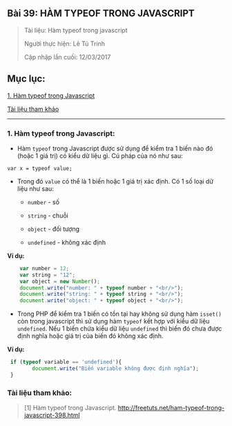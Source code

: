 ## Bài 39: HÀM TYPEOF TRONG JAVASCRIPT

> Tài liệu: Hàm typeof trong javascript
>
> Người thực hiện: Lê Tú Trinh
>
> Cập nhập lần cuối: 12/03/2017

## Mục lục:

[1. Hàm typeof trong Javascript](#1)

[Tài liệu tham khảo](#2)

***

<a name="1"></a>
### 1. Hàm typeof trong Javascript:

- Hàm `typeof` trong Javascript được sử dụng để kiểm tra 1 biến nào đó (hoặc 1 giá trị) có kiểu dữ liệu gì. Cú pháp của nó như sau:

`var x = typeof value;`

- Trong đó `value` có thể là 1 biến hoặc 1 giá trị xác định. Có 1 số loại dữ liệu như sau:

	+ `number` - số

	+ `string` - chuỗi

	+ `object` - đối tượng

	+ `undefined` - không xác định

**Ví dụ:**

```javascript
 	var number = 12;
    var string = "12";
    var object = new Number();
    document.write("number: " + typeof number + "<br/>");
    document.write("string: " + typeof string + "<br/>");
    document.write("object: " + typeof object + "<br/>");
```

- Trong PHP để kiểm tra 1 biến có tồn tại hay không sử dụng hàm `isset()` còn trong javascript thì sử dụng hàm `typeof` kết hợp với kiểu dữ liệu `undefined`. Nếu 1 biến chứa kiểu dữ liệu `undefined` thì biến đó chưa được định nghĩa hoặc giá trị của biến đó không xác định.

**Ví dụ:**

```javascript
 if (typeof variable == 'undefined'){
        document.write("Biến variable không được định nghĩa");
 }
```

<a name="2"></a>
### Tài liệu tham khảo:

> [1] Hàm typeof trong Javascript. http://freetuts.net/ham-typeof-trong-javascript-398.html